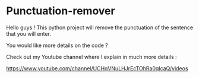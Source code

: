 # Punctuation-remover
Hello guys ! This python project will remove the punctuation of the sentence that you will enter.

You would like more details on the code ?

Check out my Youtube channel where I explain in much more details :

https://www.youtube.com/channel/UCHqVNuLHJrEcTOhRa0qIcaQ/videos
